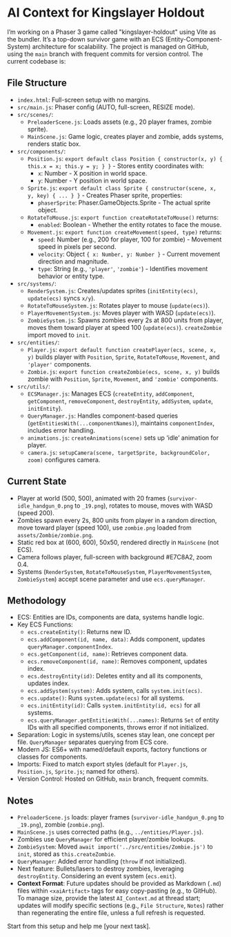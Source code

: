 # AI Context for Kingslayer Holdout

I’m working on a Phaser 3 game called "kingslayer-holdout" using Vite as the bundler. It’s a top-down survivor game with an ECS (Entity-Component-System) architecture for scalability. The project is managed on GitHub, using the `main` branch with frequent commits for version control. The current codebase is:

## File Structure
- `index.html`: Full-screen setup with no margins.
- `src/main.js`: Phaser config (AUTO, full-screen, RESIZE mode).
- `src/scenes/`:
  - `PreloaderScene.js`: Loads assets (e.g., 20 player frames, zombie sprite).
  - `MainScene.js`: Game logic, creates player and zombie, adds systems, renders static box.
- `src/components/`:
  - `Position.js`: `export default class Position { constructor(x, y) { this.x = x; this.y = y; } }` - Stores entity coordinates with:
    - `x`: Number - X position in world space.
    - `y`: Number - Y position in world space.
  - `Sprite.js`: `export default class Sprite { constructor(scene, x, y, key) { ... } }` - Creates Phaser sprite, properties:
    - `phaserSprite`: Phaser.GameObjects.Sprite - The actual sprite object.
  - `RotateToMouse.js`: `export function createRotateToMouse()` returns:
    - `enabled`: Boolean - Whether the entity rotates to face the mouse.
  - `Movement.js`: `export function createMovement(speed, type)` returns:
    - `speed`: Number (e.g., 200 for player, 100 for zombie) - Movement speed in pixels per second.
    - `velocity`: Object `{ x: Number, y: Number }` - Current movement direction and magnitude.
    - `type`: String (e.g., `'player'`, `'zombie'`) - Identifies movement behavior or entity type.
- `src/systems/`:
  - `RenderSystem.js`: Creates/updates sprites (`initEntity(ecs)`, `update(ecs)` syncs `x/y`).
  - `RotateToMouseSystem.js`: Rotates player to mouse (`update(ecs)`).
  - `PlayerMovementSystem.js`: Moves player with WASD (`update(ecs)`).
  - `ZombieSystem.js`: Spawns zombies every 2s at 800 units from player, moves them toward player at speed 100 (`update(ecs)`). `createZombie` import moved to `init`.
- `src/entities/`:
  - `Player.js`: `export default function createPlayer(ecs, scene, x, y)` builds player with `Position`, `Sprite`, `RotateToMouse`, `Movement`, and `'player'` components.
  - `Zombie.js`: `export function createZombie(ecs, scene, x, y)` builds zombie with `Position`, `Sprite`, `Movement`, and `'zombie'` components.
- `src/utils/`:
  - `ECSManager.js`: Manages ECS (`createEntity`, `addComponent`, `getComponent`, `removeComponent`, `destroyEntity`, `addSystem`, `update`, `initEntity`).
  - `QueryManager.js`: Handles component-based queries (`getEntitiesWith(...componentNames)`), maintains `componentIndex`, includes error handling.
  - `animations.js`: `createAnimations(scene)` sets up ‘idle’ animation for player.
  - `camera.js`: `setupCamera(scene, targetSprite, backgroundColor, zoom)` configures camera.

## Current State
- Player at world (500, 500), animated with 20 frames (`survivor-idle_handgun_0.png` to `_19.png`), rotates to mouse, moves with WASD (speed 200).
- Zombies spawn every 2s, 800 units from player in a random direction, move toward player (speed 100), use `zombie.png` loaded from `assets/Zombie/zombie.png`.
- Static red box at (600, 600), 50x50, rendered directly in `MainScene` (not ECS).
- Camera follows player, full-screen with background #E7C8A2, zoom 0.4.
- Systems (`RenderSystem`, `RotateToMouseSystem`, `PlayerMovementSystem`, `ZombieSystem`) accept scene parameter and use `ecs.queryManager`.

## Methodology
- ECS: Entities are IDs, components are data, systems handle logic.
- Key ECS Functions:
  - `ecs.createEntity()`: Returns new ID.
  - `ecs.addComponent(id, name, data)`: Adds component, updates `queryManager.componentIndex`.
  - `ecs.getComponent(id, name)`: Retrieves component data.
  - `ecs.removeComponent(id, name)`: Removes component, updates index.
  - `ecs.destroyEntity(id)`: Deletes entity and all its components, updates index.
  - `ecs.addSystem(system)`: Adds system, calls `system.init(ecs)`.
  - `ecs.update()`: Runs `system.update(ecs)` for all systems.
  - `ecs.initEntity(id)`: Calls `system.initEntity(id, ecs)` for all systems.
  - `ecs.queryManager.getEntitiesWith(...names)`: Returns `Set` of entity IDs with all specified components, throws error if not initialized.
- Separation: Logic in systems/utils, scenes stay lean, one concept per file. `QueryManager` separates querying from ECS core.
- Modern JS: ES6+ with named/default exports, factory functions or classes for components.
- Imports: Fixed to match export styles (default for `Player.js`, `Position.js`, `Sprite.js`; named for others).
- Version Control: Hosted on GitHub, `main` branch, frequent commits.

## Notes
- `PreloaderScene.js` loads: player frames (`survivor-idle_handgun_0.png` to `_19.png`), zombie (`zombie.png`).
- `MainScene.js` uses corrected paths (e.g., `../entities/Player.js`).
- Zombies use `QueryManager` for efficient player/zombie lookups.
- `ZombieSystem`: Moved `await import('../src/entities/Zombie.js')` to `init`, stored as `this.createZombie`.
- `QueryManager`: Added error handling (`throw` if not initialized).
- Next feature: Bullets/lasers to destroy zombies, leveraging `destroyEntity`. Considering an event system (`ecs.emit`).
- **Context Format**: Future updates should be provided as Markdown (`.md`) files within `<xaiArtifact>` tags for easy copy-pasting (e.g., to GitHub). To manage size, provide the latest `AI_Context.md` at thread start; updates will modify specific sections (e.g., `File Structure`, `Notes`) rather than regenerating the entire file, unless a full refresh is requested.

Start from this setup and help me [your next task].